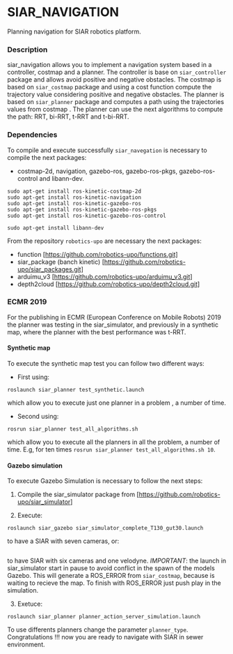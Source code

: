 # SIAR_NAVIGATION

Planning navigation for SIAR robotics platform.

### Description

siar_navigation allows you to implement a navigation system based in a controller, costmap and a planner. The controller is base on `siar_controller` package and allows avoid positive and negative obstacles. The costmap is based on `siar_costmap` package and using a cost function compute the trajectory value considering positive and negative obstacles. The planner is based on `siar_planner` package and computes a path using the trajectories values from costmap . The planner can use the next algorithms to compute the path: RRT, bi-RRT, t-RRT and t-bi-RRT.

### Dependencies

To compile and execute successfully `siar_navegation` is necessary to compile the next packages:
  
* costmap-2d, navigation, gazebo-ros, gazebo-ros-pkgs, gazebo-ros-control and libann-dev.
```
sudo apt-get install ros-kinetic-costmap-2d
sudo apt-get install ros-kinetic-navigation
sudo apt-get install ros-kinetic-gazebo-ros
sudo apt-get install ros-kinetic-gazebo-ros-pkgs
sudo apt-get install ros-kinetic-gazebo-ros-control

sudo apt-get install libann-dev
```

From the repository `robotics-upo` are necessary the next packages:
 
* function [https://github.com/robotics-upo/functions.git]
* siar_package (banch kinetic) [https://github.com/robotics-upo/siar_packages.git]
* arduimu_v3 [https://github.com/robotics-upo/arduimu_v3.git]
* depth2cloud [https://github.com/robotics-upo/depth2cloud.git]


### ECMR 2019

For the publishing in ECMR (European Conference on Mobile Robots) 2019 the planner was testing in the siar_simulator, and previously in a synthetic map, where the planner with the best performance was t-RRT.

#### Synthetic map

To execute the synthetic map test you can follow two different ways: 

* First using: 
```
roslaunch siar_planner test_synthetic.launch
``` 
which allow you to execute just one planner in a problem , a number of time.

* Second using:
```
rosrun siar_planner test_all_algorithms.sh
```
which allow you to execute all the planners in all the problem, a number of time. E.g, for ten times `rosrun siar_planner test_all_algorithms.sh 10`.

#### Gazebo simulation

To execute Gazebo Simulation is necessary to follow the next steps:

1. Compile the siar_simulator package from [https://github.com/robotics-upo/siar_simulator]

2. Execute: 
```
roslaunch siar_gazebo siar_simulator_complete_T130_gut30.launch
``` 
to have a SIAR with seven cameras, or: 
```roslaunch siar_gazebo siar_simulator_complete_T130_gut30_velodyne.launch
```
to have SIAR with six cameras and one velodyne. 
*IMPORTANT*: the launch in siar_simulator start in pause to avoid conflict in the spawn of the models Gazebo. This will generate a ROS_ERROR from `siar_costmap`, because is waiting to recieve the map. To finish with ROS_ERROR just push play in the simulation.

3. Exetuce:
```
roslaunch siar_planner planner_action_server_simulation.launch
``` 
To use differents planners change the parameter `planner_type`. Congratulations !!! now you are ready to navigate with SIAR in sewer environment.




